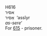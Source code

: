 <body>
  <p>H616<br>  אסּיר  <br> אַסִּיר  ‎  ‘assı̂yr  <br><i>as-sere‘ </i><br>For <a href="h0615.htm">615</a>  - prisoner.<br></p>
 </body>